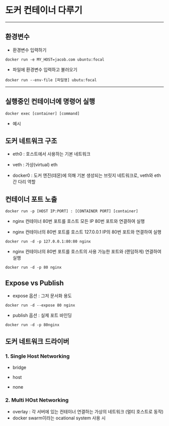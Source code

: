 # 도커 컨테이너 다루기

***

## 환경변수

- 환경변수 입력하기
```t
docker run -e MY_HOST=jacob.com ubuntu:focal
```

- 파일에 환경변수 입력하고 불러오기
```t
docker run --env-file [파일명] ubutu:focal
```

***

## 실행중인 컨테이너에 명령어 실행
```t
docker exec [container] [command]
```
- 예시

## 도커 네트워크 구조
- eth0 : 호스트에서 사용하는 기본 네트워크

- veth : 가상(virtual) eth

- docker0 : 도커 엔진(데몬)에 의해 기본 생성되는 브릿지 네트워크로, veth와 eth 간 다리 역할


## 컨테이너 포트 노출
```t
docker run -p [HOST IP:PORT] : [CONTAINER PORT] [container]
```

- nginx 컨테이너 80번 포트를 호스트 모든 IP 80번 포트와 연결하여 실행

- nginx 컨테이너의 80번 포트를 호스트 127.0.0.1 IP의 80번 포트와 연결하여 실행
```t
docker run -d -p 127.0.0.1:80:80 nginx
```

- nginx 컨테이너의 80번 포트를 호스트의 사용 가능한 포트와 (랜덤하게) 연결하여 실행
```t
docker run -d -p 80 nginx
```

## Expose vs Publish
- expose 옵션 : 그저 문서화 용도
```t
docker run -d --expose 80 nginx
```

- publish 옵션 : 실제 포트 바인딩
```t
docker run -d -p 80nginx
```

## 도커 네트워크 드라이버

### 1. Single Host Networking
- bridge

- host

- none

### 2. Multi HOst Networking
- overlay : 각 서버에 있는 컨테이너 연결하는 가상의 네트워크 (멀티 호스트로 동작)
- docker swarm이라는 ocational system 사용 시 
